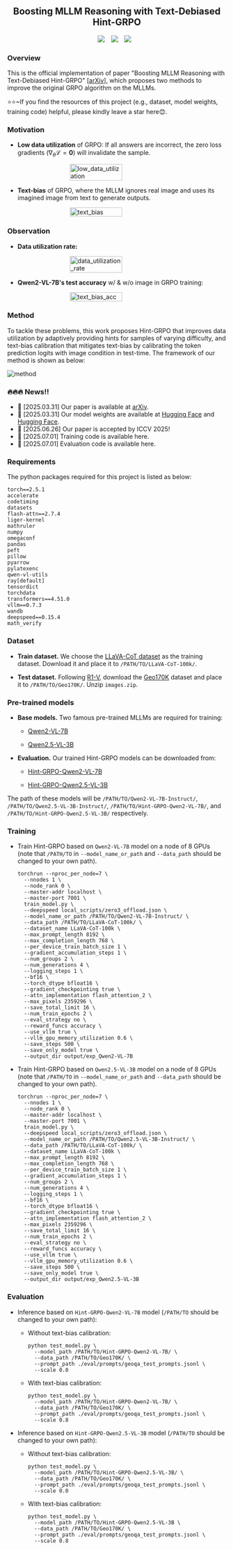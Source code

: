 ## <div align="center">  Boosting MLLM Reasoning with Text-Debiased Hint-GRPO </div>

<div align="center">

  <a href="https://arxiv.org/abs/2503.23905"><img src="https://img.shields.io/static/v1?label=ArXiv&message=2503.23905&color=B31B1B&logo=arxiv"></a> &ensp;
  <a href="https://huggingface.co/hqhQAQ/Hint-GRPO-Qwen2-VL-7B"><img src="https://img.shields.io/static/v1?label=Model Weights (7B)&message=HuggingFace&color=yellow"></a> &ensp;
  <a href="https://huggingface.co/hqhQAQ/Hint-GRPO-Qwen2.5-VL-3B"><img src="https://img.shields.io/static/v1?label=Model Weights (3B)&message=HuggingFace&color=yellow"></a> &ensp;

</div>

### Overview

This is the official implementation of paper "Boosting MLLM Reasoning with Text-Debiased Hint-GRPO" [[arXiv](https://arxiv.org/abs/2503.23905)], which proposes two methods to improve the original GRPO algorithm on the MLLMs.

⭐⭐~If you find the resources of this project (e.g., dataset, model weights, training code) helpful, please kindly leave a star here😊.

### Motivation

* **Low data utilization** of GRPO: If all answers are incorrect, the zero loss gradients ($\nabla_\theta\mathcal{L}=\mathbf{0}$) will invalidate the sample.

    <!-- ![low_data_utilization](./assets/low_data_utilization.svg) -->
    <div style="display: flex; justify-content: center;">
    <img src="./assets/low_data_utilization.svg" alt="low_data_utilization" width="50%">
    </div>

* **Text-bias** of GRPO, where the MLLM ignores real image and uses its imagined image from text to generate outputs.

    <!-- ![text_bias](./assets/text_bias.svg) -->
    <div style="display: flex; justify-content: center;">
    <img src="./assets/text_bias.svg" alt="text_bias" width="50%">
    </div>

### Observation

* **Data utilization rate:**

    <div style="display: flex; justify-content: center;">
    <img src="./assets/data_utilization_rate.svg" alt="data_utilization_rate" width="50%">
    </div>

* **Qwen2-VL-7B's test accuracy** w/ \& w/o image in GRPO training:

    <div style="display: flex; justify-content: center;">
    <img src="./assets/text_bias_acc.svg" alt="text_bias_acc" width="50%">
    </div>

### Method

To tackle these problems, this work proposes Hint-GRPO that improves data utilization by adaptively providing hints for samples of varying difficulty, and text-bias calibration that mitigates text-bias by calibrating the token prediction logits with image condition in test-time.
The framework of our method is shown as below:

![method](./assets/method.svg)

### 🔥🔥🔥 News!!

- 📰 [2025.03.31] Our paper is available at [arXiv](https://arxiv.org/abs/2503.23905).
- 🤗 [2025.03.31] Our model weights are available at [Hugging Face](https://huggingface.co/hqhQAQ/Hint-GRPO-Qwen2-VL-7B) and [Hugging Face](https://huggingface.co/hqhQAQ/Hint-GRPO-Qwen2.5-VL-3B).
- 💬 [2025.06.26] Our paper is accepted by ICCV 2025!
- 🚀 [2025.07.01] Training code is available here.
- 🚀 [2025.07.01] Evaluation code is available here.

### Requirements

The python packages required for this project is listed as below:

```
torch==2.5.1
accelerate
codetiming
datasets
flash-attn==2.7.4
liger-kernel
mathruler
numpy
omegaconf
pandas
peft
pillow
pyarrow
pylatexenc
qwen-vl-utils
ray[default]
tensordict
torchdata
transformers==4.51.0
vllm==0.7.3
wandb
deepspeed==0.15.4
math_verify
```

### Dataset

* **Train dataset.** We choose the [LLaVA-CoT dataset](https://huggingface.co/datasets/Xkev/LLaVA-CoT-100k) as the training dataset. Download it and place it to `/PATH/TO/LLaVA-CoT-100k/`.

* **Test dataset.** Following [R1-V](https://github.com/Deep-Agent/R1-V), download the [Geo170K](https://huggingface.co/datasets/Luckyjhg/Geo170K) dataset and place it to `/PATH/TO/Geo170K/`. Unzip `images.zip`.

### Pre-trained models

* **Base models.** Two famous pre-trained MLLMs are required for training:

  * [Qwen2-VL-7B](https://huggingface.co/Qwen/Qwen2-VL-7B-Instruct)

  * [Qwen2.5-VL-3B](https://huggingface.co/Qwen/Qwen2.5-VL-3B-Instruct)

* **Evaluation.** Our trained Hint-GRPO models can be downloaded from:

  * [Hint-GRPO-Qwen2-VL-7B](https://huggingface.co/hqhQAQ/Hint-GRPO-Qwen2-VL-7B)

  * [Hint-GRPO-Qwen2.5-VL-3B](https://huggingface.co/hqhQAQ/Hint-GRPO-Qwen2.5-VL-3B)

The path of these models will be `/PATH/TO/Qwen2-VL-7B-Instruct/`, `/PATH/TO/Qwen2.5-VL-3B-Instruct/`, `/PATH/TO/Hint-GRPO-Qwen2-VL-7B/`, and `/PATH/TO/Hint-GRPO-Qwen2.5-VL-3B/` respectively.

### Training

* Train Hint-GRPO based on `Qwen2-VL-7B` model on a node of 8 GPUs (note that `/PATH/TO` in `--model_name_or_path` and `--data_path` should be changed to your own path).

  ```
  torchrun --nproc_per_node=7 \
    --nnodes 1 \
    --node_rank 0 \
    --master-addr localhost \
    --master-port 7001 \
    train_model.py \
    --deepspeed local_scripts/zero3_offload.json \
    --model_name_or_path /PATH/TO/Qwen2-VL-7B-Instruct/ \
    --data_path /PATH/TO/LLaVA-CoT-100k/ \
    --dataset_name LLaVA-CoT-100k \
    --max_prompt_length 8192 \
    --max_completion_length 768 \
    --per_device_train_batch_size 1 \
    --gradient_accumulation_steps 1 \
    --num_groups 2 \
    --num_generations 4 \
    --logging_steps 1 \
    --bf16 \
    --torch_dtype bfloat16 \
    --gradient_checkpointing true \
    --attn_implementation flash_attention_2 \
    --max_pixels 2359296 \
    --save_total_limit 16 \
    --num_train_epochs 2 \
    --eval_strategy no \
    --reward_funcs accuracy \
    --use_vllm true \
    --vllm_gpu_memory_utilization 0.6 \
    --save_steps 500 \
    --save_only_model true \
    --output_dir output/exp_Qwen2-VL-7B
  ```

* Train Hint-GRPO based on `Qwen2.5-VL-3B` model on a node of 8 GPUs (note that `/PATH/TO` in `--model_name_or_path` and `--data_path` should be changed to your own path).

  ```
  torchrun --nproc_per_node=7 \
    --nnodes 1 \
    --node_rank 0 \
    --master-addr localhost \
    --master-port 7001 \
    train_model.py \
    --deepspeed local_scripts/zero3_offload.json \
    --model_name_or_path /PATH/TO/Qwen2.5-VL-3B-Instruct/ \
    --data_path /PATH/TO/LLaVA-CoT-100k/ \
    --dataset_name LLaVA-CoT-100k \
    --max_prompt_length 8192 \
    --max_completion_length 768 \
    --per_device_train_batch_size 1 \
    --gradient_accumulation_steps 1 \
    --num_groups 2 \
    --num_generations 4 \
    --logging_steps 1 \
    --bf16 \
    --torch_dtype bfloat16 \
    --gradient_checkpointing true \
    --attn_implementation flash_attention_2 \
    --max_pixels 2359296 \
    --save_total_limit 16 \
    --num_train_epochs 2 \
    --eval_strategy no \
    --reward_funcs accuracy \
    --use_vllm true \
    --vllm_gpu_memory_utilization 0.6 \
    --save_steps 500 \
    --save_only_model true \
    --output_dir output/exp_Qwen2.5-VL-3B
  ```

### Evaluation

* Inference based on `Hint-GRPO-Qwen2-VL-7B` model (`/PATH/TO` should be changed to your own path):

  * Without text-bias calibration:

    ```
    python test_model.py \
      --model_path /PATH/TO/Hint-GRPO-Qwen2-VL-7B/ \
      --data_path /PATH/TO/Geo170K/ \
      --prompt_path ./eval/prompts/geoqa_test_prompts.jsonl \
      --scale 0.0
    ```

  * With text-bias calibration:

    ```
    python test_model.py \
      --model_path /PATH/TO/Hint-GRPO-Qwen2-VL-7B/ \
      --data_path /PATH/TO/Geo170K/ \
      --prompt_path ./eval/prompts/geoqa_test_prompts.jsonl \
      --scale 0.8
    ```

* Inference based on `Hint-GRPO-Qwen2.5-VL-3B` model (`/PATH/TO` should be changed to your own path):

  * Without text-bias calibration:

    ```
    python test_model.py \
      --model_path /PATH/TO/Hint-GRPO-Qwen2.5-VL-3B/ \
      --data_path /PATH/TO/Geo170K/ \
      --prompt_path ./eval/prompts/geoqa_test_prompts.jsonl \
      --scale 0.0
    ```

  * With text-bias calibration:

    ```
    python test_model.py \
      --model_path /PATH/TO/Hint-GRPO-Qwen2.5-VL-3B \
      --data_path /PATH/TO/Geo170K/ \
      --prompt_path ./eval/prompts/geoqa_test_prompts.jsonl \
      --scale 0.8
    ```
